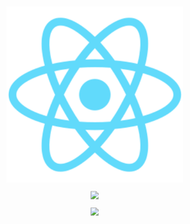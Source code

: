 

<div align="center">
  


<img src="https://github.com/devicons/devicon/blob/master/icons/react/react-original.svg" width="355" height="355" />

![](https://komarev.com/ghpvc/?username=your-github-FrozenQxc&color=blueviolet)

![](https://www.codewars.com/users/FrozenQxc/badges/large)

</div>


